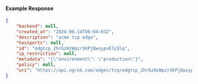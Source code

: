 <!-- Code generated for API Clients. DO NOT EDIT. -->

#### Example Response

```json
{
	"backend": null,
	"created_at": "2024-06-14T06:04:03Z",
	"description": "acme tcp edge",
	"hostports": null,
	"id": "edgtcp_2hrGzHzWpzrSkPjQwsypvElLQlq",
	"ip_restriction": null,
	"metadata": "{\"environment\": \"production\"}",
	"policy": null,
	"uri": "https://api.ngrok.com/edges/tcp/edgtcp_2hrGzHzWpzrSkPjQwsypvElLQlq"
}
```
